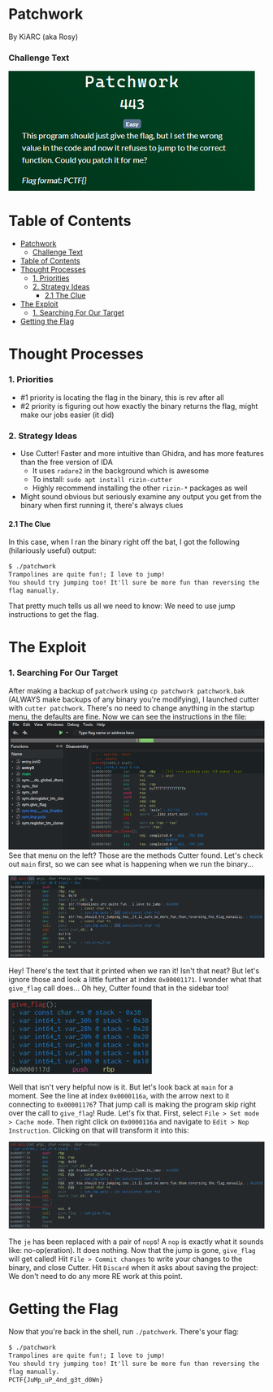 # Patchwork
By KiARC (aka Rosy)
### Challenge Text
![Patchwork](images/patchwork.png)
# Table of Contents
- [Patchwork](#patchwork)
    - [Challenge Text](#challenge-text)
- [Table of Contents](#table-of-contents)
- [Thought Processes](#thought-processes)
    - [1. Priorities](#1-priorities)
    - [2. Strategy Ideas](#2-strategy-ideas)
      - [2.1 The Clue](#21-the-clue)
- [The Exploit](#the-exploit)
    - [1. Searching For Our Target](#1-searching-for-our-target)
- [Getting the Flag](#getting-the-flag)
# Thought Processes
### 1. Priorities 
- #1 priority is locating the flag in the binary, this is rev after all
- #2 priority is figuring out how exactly the binary returns the flag, might make our jobs easier (it did) 
### 2. Strategy Ideas 
- Use Cutter! Faster and more intuitive than Ghidra, and has more features than the free version of IDA
  - It uses `radare2` in the background which is awesome
  - To install: `sudo apt install rizin-cutter`
  - Highly recommend installing the other `rizin-*` packages as well
- Might sound obvious but seriously examine any output you get from the binary when first running it, there's always clues 
#### 2.1 The Clue
In this case, when I ran the binary right off the bat, I got the following (hilariously useful) output:
```
$ ./patchwork
Trampolines are quite fun!; I love to jump! 
You should try jumping too! It'll sure be more fun than reversing the flag manually.
```
That pretty much tells us all we need to know: We need to use jump instructions to get the flag.
# The Exploit 
### 1. Searching For Our Target
After making a backup of `patchwork` using `cp patchwork patchwork.bak` (ALWAYS make backups of any binary you're modifying), I launched cutter with `cutter patchwork`. There's no need to change anything in the startup menu, the defaults are fine. Now we can see the instructions in the file:
![Cutter](images/cutter.png)
See that menu on the left? Those are the methods Cutter found. Let's check out `main` first, so we can see what is happening when we run the binary...

![Main](images/main.png)

Hey! There's the text that it printed when we ran it! Isn't that neat? But let's ignore those and look a little further at index `0x00001171`. I wonder what that `give_flag` call does... Oh hey, Cutter found that in the sidebar too!

![GiveFlag](images/give_flag.png)

Well that isn't very helpful now is it. But let's look back at `main` for a moment. See the line at index `0x0000116a`, with the arrow next to it connecting to `0x00001176`? That jump call is making the program skip right over the call to `give_flag`! Rude. Let's fix that. First, select `File > Set mode > Cache mode`. Then right click on `0x0000116a` and navigate to `Edit > Nop Instruction`. Clicking on that will transform it into this:

![Nop](images/nop.png)

The `je` has been replaced with a pair of `nop`s! A `nop` is exactly what it sounds like: no-op(eration). It does nothing. Now that the jump is gone, `give_flag` will get called! Hit `File > Commit changes` to write your changes to the binary, and close Cutter. Hit `Discard` when it asks about saving the project: We don't need to do any more RE work at this point.
# Getting the Flag
Now that you're back in the shell, run `./patchwork`. There's your flag:
```
$ ./patchwork   
Trampolines are quite fun!; I love to jump! 
You should try jumping too! It'll sure be more fun than reversing the flag manually.
PCTF{JuMp_uP_4nd_g3t_d0Wn}
```